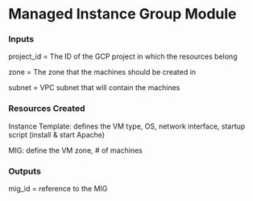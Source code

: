 # Managed Instance Group Module

### Inputs

project_id = The ID of the GCP project in which the resources belong

zone = The zone that the machines should be created in

subnet = VPC subnet that will contain the machines


### Resources Created

Instance Template: defines the VM type, OS, network interface, startup script (install & start Apache)

MIG: define the VM zone, # of machines

### Outputs

mig_id = reference to the MIG

